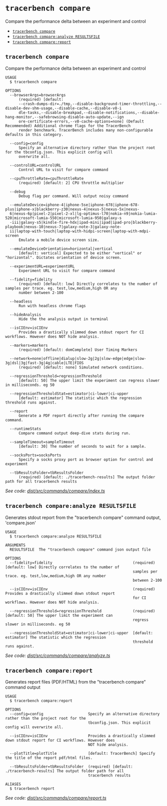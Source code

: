 `tracerbench compare`
=====================

Compare the performance delta between an experiment and control

* [`tracerbench compare`](#tracerbench-compare)
* [`tracerbench compare:analyze RESULTSFILE`](#tracerbench-compareanalyze-resultsfile)
* [`tracerbench compare:report`](#tracerbench-comparereport)

## `tracerbench compare`

Compare the performance delta between an experiment and control

```
USAGE
  $ tracerbench compare

OPTIONS
  --browserArgs=browserArgs
      (required) [default: 
      --crash-dumps-dir=./tmp,--disable-background-timer-throttling,--disable-dev-shm-usage,--disable-cache,--disable-v8-i
      dle-tasks,--disable-breakpad,--disable-notifications,--disable-hang-monitor,--safebrowsing-disable-auto-update,--ign
      ore-certificate-errors,--v8-cache-options=none] (Default Recommended) Additional chrome flags for the TracerBench 
      render benchmark. TracerBench includes many non-configurable defaults in this category.

  --config=config
      Specify an alternative directory rather than the project root for the tbconfig.json. This explicit config will 
      overwrite all.

  --controlURL=controlURL
      Control URL to visit for compare command

  --cpuThrottleRate=cpuThrottleRate
      (required) [default: 2] CPU throttle multiplier

  --debug
      Debug flag per command. Will output noisy command

  --emulateDevice=iphone-4|iphone-5se|iphone-678|iphone-678-plus|iphone-x|blackberry-z30|nexus-4|nexus-5|nexus-5x|nexus-
  6|nexus-6p|pixel-2|pixel-2-xl|lg-optimus-l70|nokia-n9|nokia-lumia-520|microsoft-lumia-550|microsoft-lumia-950|galaxy-s
  -iii|galaxy-s5|kindle-fire-hdx|ipad-mini|ipad|ipad-pro|blackberry-playbook|nexus-10|nexus-7|galaxy-note-3|galaxy-note-
  ii|laptop-with-touch|laptop-with-hidpi-screen|laptop-with-mdpi-screen
      Emulate a mobile device screen size.

  --emulateDeviceOrientation=horizontal|vertical
      [default: vertical] Expected to be either "vertical" or "horizontal". Dictates orientation of device screen.

  --experimentURL=experimentURL
      Experiment URL to visit for compare command

  --fidelity=fidelity
      (required) [default: low] Directly correlates to the number of samples per trace. eg. test,low,medium,high OR any 
      number between 2-100

  --headless
      Run with headless chrome flags

  --hideAnalysis
      Hide the the analysis output in terminal

  --isCIEnv=isCIEnv
      Provides a drastically slimmed down stdout report for CI workflows. However does NOT hide analysis.

  --markers=markers
      (required) [default: domComplete] User Timing Markers

  --network=none|offline|dialup|slow-2g|2g|slow-edge|edge|slow-3g|dsl|3g|fast-3g|4g|cable|LTE|FIOS
      (required) [default: none] Simulated network conditions.

  --regressionThreshold=regressionThreshold
      [default: 50] The upper limit the experiment can regress slower in milliseconds. eg 50

  --regressionThresholdStat=estimator|ci-lower|ci-upper
      [default: estimator] The statistic which the regression threshold runs against.

  --report
      Generate a PDF report directly after running the compare command.

  --runtimeStats
      Compare command output deep-dive stats during run.

  --sampleTimeout=sampleTimeout
      [default: 30] The number of seconds to wait for a sample.

  --socksPorts=socksPorts
      Specify a socks proxy port as browser option for control and experiment

  --tbResultsFolder=tbResultsFolder
      (required) [default: ./tracerbench-results] The output folder path for all tracerbench results
```

_See code: [dist/src/commands/compare/index.ts](https://github.com/TracerBench/tracerbench/tree/master/packages/cli/blob/v4.5.2/dist/src/commands/compare/index.ts)_

## `tracerbench compare:analyze RESULTSFILE`

Generates stdout report from the "tracerbench compare" command output, 'compare.json'

```
USAGE
  $ tracerbench compare:analyze RESULTSFILE

ARGUMENTS
  RESULTSFILE  The "tracerbench compare" command json output file

OPTIONS
  --fidelity=fidelity                                    (required) [default: low] Directly correlates to the number of
                                                         samples per trace. eg. test,low,medium,high OR any number
                                                         between 2-100

  --isCIEnv=isCIEnv                                      (required) Provides a drastically slimmed down stdout report
                                                         for CI workflows. However does NOT hide analysis.

  --regressionThreshold=regressionThreshold              (required) [default: 50] The upper limit the experiment can
                                                         regress slower in milliseconds. eg 50

  --regressionThresholdStat=estimator|ci-lower|ci-upper  [default: estimator] The statistic which the regression
                                                         threshold runs against.
```

_See code: [dist/src/commands/compare/analyze.ts](https://github.com/TracerBench/tracerbench/tree/master/packages/cli/blob/v4.5.2/dist/src/commands/compare/analyze.ts)_

## `tracerbench compare:report`

Generates report files (PDF/HTML) from the "tracerbench compare" command output

```
USAGE
  $ tracerbench compare:report

OPTIONS
  --config=config                    Specify an alternative directory rather than the project root for the
                                     tbconfig.json. This explicit config will overwrite all.

  --isCIEnv=isCIEnv                  Provides a drastically slimmed down stdout report for CI workflows. However does
                                     NOT hide analysis.

  --plotTitle=plotTitle              [default: TracerBench] Specify the title of the report pdf/html files.

  --tbResultsFolder=tbResultsFolder  (required) [default: ./tracerbench-results] The output folder path for all
                                     tracerbench results

ALIASES
  $ tracerbench report
```

_See code: [dist/src/commands/compare/report.ts](https://github.com/TracerBench/tracerbench/tree/master/packages/cli/blob/v4.5.2/dist/src/commands/compare/report.ts)_
